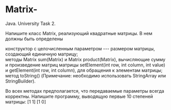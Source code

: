 # Matrix-
Java. University Task 2.

Напишите класс Matrix, реализующий квадратные матрицы. В нем должны быть определены

конструктор с целочисленным параметром --- размером матрицы, создающий единичную матрицу;	
методы Matrix sum(Matrix) и Matrix product(Matrix), вычисляющие сумму и произведение матриц	
матрицы setElement(int row, int column, int value) и getElement(int row, int column), для 	обращения к 	элементам матрицы;
метод 	toString() (Примечание: необходимо использовать StringArray или StringBuilder).

Во всех методах предполагается, что передаваемые параметры всегда корректны.
Напишите программу, выводящую первые 10 степеней матрицы:
[1 1]
[1 0]
